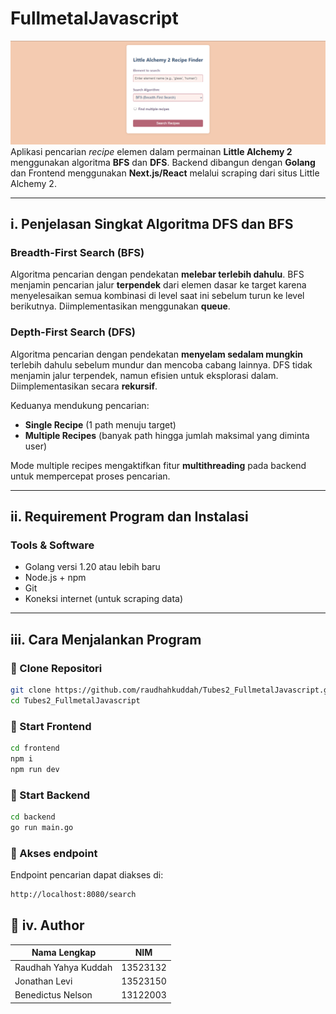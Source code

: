 # FullmetalJavascript
![Form Pencarian](./doc/search-form.png)
Aplikasi pencarian *recipe* elemen dalam permainan **Little Alchemy 2** menggunakan algoritma **BFS** dan **DFS**. Backend dibangun dengan **Golang** dan Frontend menggunakan **Next.js/React**  melalui scraping dari situs Little Alchemy 2.

---

## i. Penjelasan Singkat Algoritma DFS dan BFS

### Breadth-First Search (BFS)
Algoritma pencarian dengan pendekatan **melebar terlebih dahulu**. BFS menjamin pencarian jalur **terpendek** dari elemen dasar ke target karena menyelesaikan semua kombinasi di level saat ini sebelum turun ke level berikutnya. Diimplementasikan menggunakan **queue**.

### Depth-First Search (DFS)
Algoritma pencarian dengan pendekatan **menyelam sedalam mungkin** terlebih dahulu sebelum mundur dan mencoba cabang lainnya. DFS tidak menjamin jalur terpendek, namun efisien untuk eksplorasi dalam. Diimplementasikan secara **rekursif**.

Keduanya mendukung pencarian:
- **Single Recipe** (1 path menuju target)
- **Multiple Recipes** (banyak path hingga jumlah maksimal yang diminta user)

Mode multiple recipes mengaktifkan fitur **multithreading** pada backend untuk mempercepat proses pencarian.

---

## ii. Requirement Program dan Instalasi

### Tools & Software
- Golang versi 1.20 atau lebih baru
- Node.js + npm
- Git
- Koneksi internet (untuk scraping data)

---

## iii. Cara Menjalankan Program

### 🔧 Clone Repositori
```bash
git clone https://github.com/raudhahkuddah/Tubes2_FullmetalJavascript.git
cd Tubes2_FullmetalJavascript
```

### 🔧 Start Frontend
```bash
cd frontend
npm i
npm run dev
```

### 🔧 Start Backend
```bash
cd backend
go run main.go
```

### 🔧 Akses endpoint
Endpoint pencarian dapat diakses di:
```bash
http://localhost:8080/search
```

## 👥 iv. Author

| Nama Lengkap             | NIM       | 
|--------------------------|-----------|
| Raudhah Yahya Kuddah     | 13523132  |
| Jonathan Levi            | 13523150  |
| Benedictus Nelson        | 13122003  |
